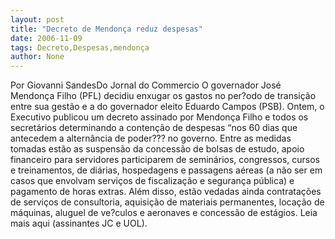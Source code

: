 ```yaml
---
layout: post
title: "Decreto de Mendonça reduz despesas"
date: 2006-11-09
tags: Decreto,Despesas,mendonça
author: None
---
```

Por Giovanni SandesDo Jornal do Commercio
O governador José Mendonça Filho (PFL) decidiu enxugar os gastos no per?odo de transição entre sua gestão e a do governador eleito Eduardo Campos (PSB). Ontem, o Executivo publicou um decreto assinado por Mendonça Filho e todos os secretários determinando a contenção de despesas “nos 60 dias que antecedem a alternância de poder??? no governo. 
Entre as medidas tomadas estão as suspensão da concessão de bolsas de estudo, apoio financeiro para servidores participarem de seminários, congressos, cursos e treinamentos, de diárias, hospedagens e passagens aéreas (a não ser em casos que envolvam serviços de fiscalização e segurança pública) e pagamento de horas extras. 
Além disso, estão vedadas ainda contratações de serviços de consultoria, aquisição de materiais permanentes, locação de máquinas, aluguel de ve?culos e aeronaves e concessão de estágios. 
Leia mais aqui (assinantes JC e UOL). 
